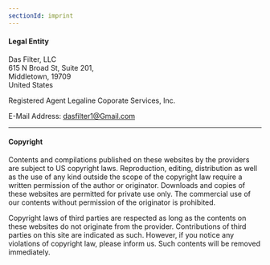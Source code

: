 ```yaml
---
sectionId: imprint
---
```


#### Legal Entity 

Das Filter, LLC<br />
615 N Broad St, Suite 201,<br />
Middletown, 19709<br />
United States

Registered Agent Legaline Coporate Services, Inc. 

E-Mail Address: <u>dasfilter1@Gmail.com</u>

---

#### Copyright

Contents and compilations published on these websites by the providers are subject to US copyright laws. Reproduction, editing, distribution as well as the use of any kind outside the scope of the copyright law require a written permission of the author or originator. Downloads and copies of these websites are permitted for private use only. The commercial use of our contents without permission of the originator is prohibited.

Copyright laws of third parties are respected as long as the contents on these websites do not originate from the provider. Contributions of third parties on this site are indicated as such. However, if you notice any violations of copyright law, please inform us. Such contents will be removed immediately.

